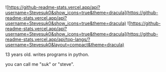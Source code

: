 ![https://github-readme-stats.vercel.app/api?username=Stevesuk0&show_icons=true&theme=dracula](https://github-readme-stats.vercel.app/api?username=Stevesuk0&show_icons=true&theme=dracula)
![https://github-readme-stats.vercel.app/api?username=Stevesuk0&show_icons=true&theme=dracula](https://github-readme-stats.vercel.app/api/top-langs/?username=Stevesuk0&layout=compact&theme=dracula)

13 years old. writes programs in python.

you can call me "suk" or "steve".
